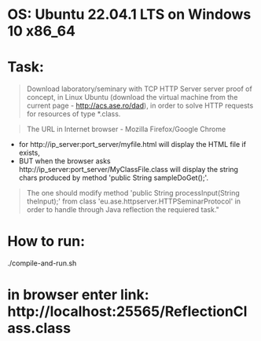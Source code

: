# OS: Ubuntu 22.04.1 LTS on Windows 10 x86_64

# Task:
  > Download laboratory/seminary with TCP HTTP Server server 
  proof of concept, in Linux Ubuntu (download the virtual machine from the current page - http://acs.ase.ro/dad), 
  in order to solve HTTP requests for resources of type *.class. 
  
  > The URL in Internet browser - Mozilla Firefox/Google Chrome 
  * for http://ip_server:port_server/myfile.html will display the HTML file if exists, 
  * BUT when the browser asks http://ip_server:port_server/MyClassFile.class will display 
  the string chars produced by method 'public String sampleDoGet();'. 
  
  > The one should modify method 'public String processInput(String theInput);' 
  from class 'eu.ase.httpserver.HTTPSeminarProtocol' in order to handle through Java reflection the requiered task."

# How to run:
  ./compile-and-run.sh

# in browser enter link: http://localhost:25565/ReflectionClass.class
